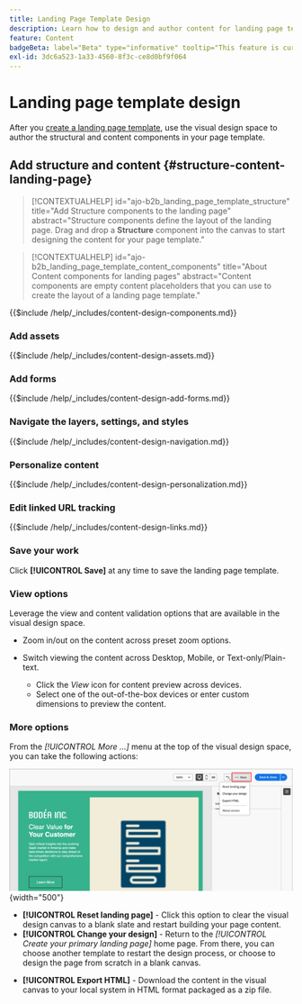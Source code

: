 ```yaml
---
title: Landing Page Template Design
description: Learn how to design and author content for landing page templates that Marketers can reuse to create landing pages.
feature: Content
badgeBeta: label="Beta" type="informative" tooltip="This feature is currently in a limited beta release"
exl-id: 3dc6a523-1a33-4560-8f3c-ce8d0bf9f064
---
```

# Landing page template design

After you [create a landing page template](./landing-page-templates.md#create-a-landing-page-template), use the visual design space to author the structural and content components in your page template.

## Add structure and content {#structure-content-landing-page}

>[!CONTEXTUALHELP]
>id="ajo-b2b_landing_page_template_structure"
>title="Add Structure components to the landing page"
>abstract="Structure components define the layout of the landing page. Drag and drop a **Structure** component into the canvas to start designing the content for your page template."

>[!CONTEXTUALHELP]
>id="ajo-b2b_landing_page_template_content_components"
>title="About Content components for landing pages"
>abstract="Content components are empty content placeholders that you can use to create the layout of a landing page template."

{{$include /help/_includes/content-design-components.md}}

### Add assets

{{$include /help/_includes/content-design-assets.md}}

### Add forms

{{$include /help/_includes/content-design-add-forms.md}}

### Navigate the layers, settings, and styles

{{$include /help/_includes/content-design-navigation.md}}

### Personalize content

{{$include /help/_includes/content-design-personalization.md}}

### Edit linked URL tracking

{{$include /help/_includes/content-design-links.md}}

### Save your work

Click **[!UICONTROL Save]** at any time to save the landing page template.
<!--
You can continue to make edits to the draft page template. When you are ready to make it available for using in page creation, you can [publish the template](./landing-page-templates.md#). -->

### View options

Leverage the view and content validation options that are available in the visual design space.

* Zoom in/out on the content across preset zoom options.

* Switch viewing the content across Desktop, Mobile, or Text-only/Plain-text.
   * Click the _View_ icon for content preview across devices.
   * Select one of the out-of-the-box devices or enter custom dimensions to preview the content.

### More options

From the _[!UICONTROL More ...]_ menu at the top of the visual design space, you can take the following actions:

![Click More to access template actions](./assets/landing-page-designer-more-menu.png){width="500"}

* **[!UICONTROL Reset landing page]** - Click this option to clear the visual design canvas to a blank slate and restart building your page content.
* **[!UICONTROL Change your design]** - Return to the _[!UICONTROL Create your primary landing page]_ home page. From there, you can choose another template to restart the design process, or choose to design the page from scratch in a blank canvas.
<!--- * **[!UICONTROL Save as content template]** - Save the page body as a landing page template to be reused across multiple landing pages. You provide a name and description for the template and save it to the list of saved  landing page templates. -->
* **[!UICONTROL Export HTML]** - Download the content in the visual canvas to your local system in HTML format packaged as a zip file.
